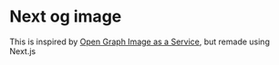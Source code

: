 # Next og image

This is inspired by [Open Graph Image as a Service](https://og-image.now.sh/), but remade using Next.js
